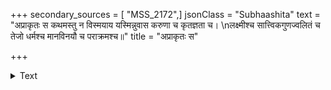 +++
secondary_sources = [ "MSS_2172",]
jsonClass = "Subhaashita"
text = "अप्राकृतः स कथमस्तु न विस्मयाय यस्मिन्नुवास करुणा च कृतज्ञता च।  \nलक्ष्मीश्च सात्त्विकगुणज्वलितं च तेजो धर्मश्च मानविनयौ च पराक्रमश्च॥"
title = "अप्राकृतः स"

+++

<details><summary>Text</summary>

अप्राकृतः स कथमस्तु न विस्मयाय यस्मिन्नुवास करुणा च कृतज्ञता च।  
लक्ष्मीश्च सात्त्विकगुणज्वलितं च तेजो धर्मश्च मानविनयौ च पराक्रमश्च॥
</details>
